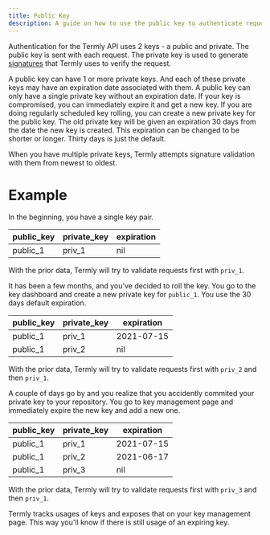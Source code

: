 ```yaml
---
title: Public Key
description: A guide on how to use the public key to authenticate requests to the Termly API
---
```



Authentication for the Termly API uses 2 keys - a public and private. The public key is sent with each request. The private key is used to generate [signatures](signature) that Termly uses to verify the request.

A public key can have 1 or more private keys. And each of these private keys may have an expiration date associated with them. A public key can only have a single private key without an expiration date. If your key is compromised, you can immediately expire it and get a new key. If you are doing regularly scheduled key rolling, you can create a new private key for the public key. The old private key will be given an expiration 30 days from the date the new key is created. This expiration can be changed to be shorter or longer. Thirty days is just the default.

When you have multiple private keys, Termly attempts signature validation with them from newest to oldest.

# Example

In the beginning, you have a single key pair.

public_key | private_key | expiration
---------- | ----------- | ----------
public_1 | priv_1 | nil

With the prior data, Termly will try to validate requests first with `priv_1`.

It has been a few months, and you've decided to roll the key. You go to the key dashboard and create a new private key for `public_1`. You use the 30 days default expiration.

public_key | private_key | expiration
---------- | ----------- | ----------
public_1 | priv_1 | 2021-07-15
public_1 | priv_2 | nil

With the prior data, Termly will try to validate requests first with `priv_2` and then `priv_1`.

A couple of days go by and you realize that you accidently commited your private key to your repository. You go to key management page and immediately expire the new key and add a new one.

public_key | private_key | expiration
---------- | ----------- | ----------
public_1 | priv_1 | 2021-07-15
public_1 | priv_2 | 2021-06-17
public_1 | priv_3 | nil

With the prior data, Termly will try to validate requests first with `priv_3` and then `priv_1`.

Termly tracks usages of keys and exposes that on your key management page. This way you'll know if there is still usage of an expiring key.



